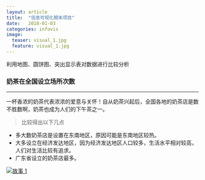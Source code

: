 ```yaml
---
layout: article
title:  "信息可视化期末项目"
date:   2018-01-03
categories: infovis
image:
  teaser: visual_1.jpg
  feature: visual_1.jpg
---
```

利用地图、圆饼图、突出显示表对数据进行比较分析

### 奶茶在全国设立场所次数

---
一杯香浓的奶茶代表浓浓的爱意与关怀！自从奶茶兴起后，全国各地的奶茶店是数不胜数啊，奶茶也成为人们的下午茶之一。
> 比较得出以下几点
- 多大数奶茶店是设置在东南地区，原因可能是东南地区较热。
- 大多设立在经济发达地区，因为经济发达地区人口较多，生活水平相对较高，人们对生活比较有追求。
- 广东省设立的奶茶店最多。

<div class='tableauPlaceholder' id='viz1515299702487' style='position: relative'>
        <noscript><a href='#'><img alt='故事 1 ' 
		src='https:&#47;&#47;public.tableau.com&#47;static&#47;images&#47;4_&#47;4_540&#47;1_1&#47;1_rss.png' style='border: none' /></a>
		</noscript>
		<object class='tableauViz'  style='display:none;'><param name='host_url' value='https%3A%2F%2Fpublic.tableau.com%2F' /> <param name='embed_code_version' value='3' /> <param name='site_root' value='' /><param name='name' value='4_540&#47;1_1' /><param name='tabs' value='no' /><param name='toolbar' value='yes' /><param name='static_image' value='https:&#47;&#47;public.tableau.com&#47;static&#47;images&#47;4_&#47;4_540&#47;1_1&#47;1.png' /> <param name='animate_transition' value='yes' /><param name='display_static_image' value='yes' /><param name='display_spinner' value='yes' /><param name='display_overlay' value='yes' /><param name='display_count' value='yes' />
		</object>
</div>                
<script type='text/javascript'>                    var divElement = document.getElementById('viz1515299702487');                    var vizElement = divElement.getElementsByTagName('object')[0];                    vizElement.style.width='1024px';vizElement.style.height='795px';                    var scriptElement = document.createElement('script');                    scriptElement.src = 'https://public.tableau.com/javascripts/api/viz_v1.js';                    vizElement.parentNode.insertBefore(scriptElement, vizElement);                
</script>